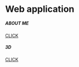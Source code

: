 # Web application

<div class="card text-center" style="width: 18rem;">
  <div class="card-body">
    <h5 class="card-title">ABOUT ME</h5>
    <a href="aboutme.html" class="btn btn-primary">CLICK</a>
  </div>
</div>

<div class="card" style="width: 18rem;">
  <div class="card-body">
    <h5 class="card-title">3D</h5>
    <a href="#" class="btn btn-primary">CLICK</a>
  </div>
</div>
